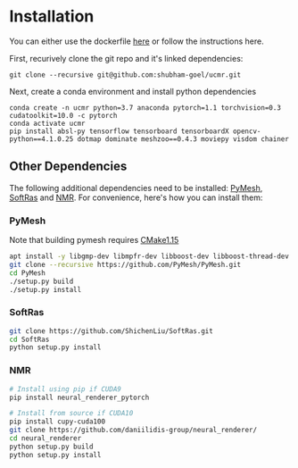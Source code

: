 # Installation
You can either use the dockerfile [here](../Dockerfile) or follow the instructions here.

First, recurively clone the git repo and it's linked dependencies:
```
git clone --recursive git@github.com:shubham-goel/ucmr.git
```

Next, create a conda environment and install python dependencies
```
conda create -n ucmr python=3.7 anaconda pytorch=1.1 torchvision=0.3 cudatoolkit=10.0 -c pytorch
conda activate ucmr
pip install absl-py tensorflow tensorboard tensorboardX opencv-python==4.1.0.25 dotmap dominate meshzoo==0.4.3 moviepy visdom chainer
```

## Other Dependencies
The following additional dependencies need to be installed: [PyMesh](https://github.com/PyMesh/PyMesh), [SoftRas](https://github.com/ShichenLiu/SoftRas) and [NMR](https://github.com/daniilidis-group/neural_renderer). For convenience, here's how you can install them:

### PyMesh
Note that building pymesh requires [CMake1.15](https://github.com/Kitware/CMake)
```bash
apt install -y libgmp-dev libmpfr-dev libboost-dev libboost-thread-dev
git clone --recursive https://github.com/PyMesh/PyMesh.git
cd PyMesh
./setup.py build
./setup.py install
```

### SoftRas
```bash
git clone https://github.com/ShichenLiu/SoftRas.git
cd SoftRas
python setup.py install
```

### NMR
```bash
# Install using pip if CUDA9
pip install neural_renderer_pytorch

# Install from source if CUDA10
pip install cupy-cuda100
git clone https://github.com/daniilidis-group/neural_renderer/
cd neural_renderer
python setup.py build
python setup.py install
```

